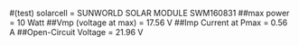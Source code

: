 #(test) solarcell = SUNWORLD SOLAR MODULE SWM160831
##max power = 10 Watt
##Vmp (voltage at max) = 17.56 V
##Imp Current at Pmax = 0.56 A
##Open-Circuit Voltage = 21.96 V
